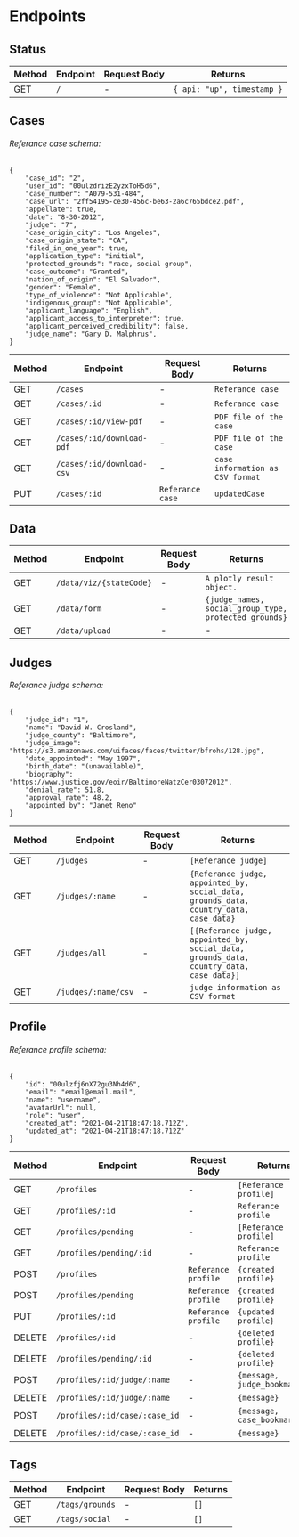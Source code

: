 # Endpoints

## Status

| Method | Endpoint | Request Body | Returns                    |
| ------ | -------- | ------------ | -------------------------- |
| GET    | `/`      | -            | `{ api: "up", timestamp }` |

## Cases

###### Referance case schema:

    {
        "case_id": "2",
        "user_id": "00ulzdrizE2yzxToH5d6",
        "case_number": "A079-531-484",
        "case_url": "2ff54195-ce30-456c-be63-2a6c765bdce2.pdf",
        "appellate": true,
        "date": "8-30-2012",
        "judge": "7",
        "case_origin_city": "Los Angeles",
        "case_origin_state": "CA",
        "filed_in_one_year": true,
        "application_type": "initial",
        "protected_grounds": "race, social group",
        "case_outcome": "Granted",
        "nation_of_origin": "El Salvador",
        "gender": "Female",
        "type_of_violence": "Not Applicable",
        "indigenous_group": "Not Applicable",
        "applicant_language": "English",
        "applicant_access_to_interpreter": true,
        "applicant_perceived_credibility": false,
        "judge_name": "Gary D. Malphrus",
    }

| Method | Endpoint                  | Request Body     | Returns                          |
| ------ | ------------------------- | ---------------- | -------------------------------- |
| GET    | `/cases`                  | -                | `Referance case`                 |
| GET    | `/cases/:id`              | -                | `Referance case`                 |
| GET    | `/cases/:id/view-pdf`     | -                | `PDF file of the case`           |
| GET    | `/cases/:id/download-pdf` | -                | `PDF file of the case`           |
| GET    | `/cases/:id/download-csv` | -                | `case information as CSV format` |
| PUT    | `/cases/:id`              | `Referance case` | `updatedCase`                    |

## Data

| Method | Endpoint                | Request Body | Returns                                               |
| ------ | ----------------------- | ------------ | ----------------------------------------------------- |
| GET    | `/data/viz/{stateCode}` | -            | `A plotly result object.`                             |
| GET    | `/data/form`            | -            | `{judge_names, social_group_type, protected_grounds}` |
| GET    | `/data/upload`          | -            | -                                                     |

## Judges

###### Referance judge schema:

    {
        "judge_id": "1",
        "name": "David W. Crosland",
        "judge_county": "Baltimore",
        "judge_image": "https://s3.amazonaws.com/uifaces/faces/twitter/bfrohs/128.jpg",
        "date_appointed": "May 1997",
        "birth_date": "(unavailable)",
        "biography": "https://www.justice.gov/eoir/BaltimoreNatzCer03072012",
        "denial_rate": 51.8,
        "approval_rate": 48.2,
        "appointed_by": "Janet Reno"
    }

| Method | Endpoint            | Request Body | Returns                                                                                 |
| ------ | ------------------- | ------------ | --------------------------------------------------------------------------------------- |
| GET    | `/judges`           | -            | `[Referance judge]`                                                                     |
| GET    | `/judges/:name`     | -            | `{Referance judge, appointed_by, social_data, grounds_data, country_data, case_data}`   |
| GET    | `/judges/all`       | -            | `[{Referance judge, appointed_by, social_data, grounds_data, country_data, case_data}]` |
| GET    | `/judges/:name/csv` | -            | `judge information as CSV format`                                                       |

## Profile

###### Referance profile schema:

    {
        "id": "00ulzfj6nX72gu3Nh4d6",
        "email": "email@email.mail",
        "name": "username",
        "avatarUrl": null,
        "role": "user",
        "created_at": "2021-04-21T18:47:18.712Z",
        "updated_at": "2021-04-21T18:47:18.712Z"
    }

| Method | Endpoint                      | Request Body        | Returns                      |
| ------ | ----------------------------- | ------------------- | ---------------------------- |
| GET    | `/profiles`                   | -                   | `[Referance profile]`        |
| GET    | `/profiles/:id`               | -                   | `Referance profile`          |
| GET    | `/profiles/pending`           | -                   | `[Referance profile]`        |
| GET    | `/profiles/pending/:id`       | -                   | `Referance profile`          |
| POST   | `/profiles`                   | `Referance profile` | `{created profile}`          |
| POST   | `/profiles/pending`           | `Referance profile` | `{created profile}`          |
| PUT    | `/profiles/:id`               | `Referance profile` | `{updated profile}`          |
| DELETE | `/profiles/:id`               | -                   | `{deleted profile}`          |
| DELETE | `/profiles/pending/:id`       | -                   | `{deleted profile}`          |
| POST   | `/profiles/:id/judge/:name`   | -                   | `{message, judge_bookmarks}` |
| DELETE | `/profiles/:id/judge/:name`   | -                   | `{message}`                  |
| POST   | `/profiles/:id/case/:case_id` | -                   | `{message, case_bookmarks}`  |
| DELETE | `/profiles/:id/case/:case_id` | -                   | `{message}`                  |

## Tags

| Method | Endpoint        | Request Body | Returns |
| ------ | --------------- | ------------ | ------- |
| GET    | `/tags/grounds` | -            | `[]`    |
| GET    | `/tags/social`  | -            | `[]`    |

<!-- ## NewCase

###### Referance newcase schema:

    {
        "primary_key": "150",
        "user_id": "00ulzdrizE2yzxToH5d6",
        "case_id": "A094-216-526",
        "initial_or_appellate": false,
        "hearing_date": "",
        "judge": "3",
        "case_origin": "",
        "case_filed_within_one_year": true,
        "application_type": "initial",
        "protected_ground": "Not Applicable",
        "case_outcome": "",
        "nation_of_origin": "Mexico",
        "applicant_gender": "Male",
        "type_of_violence_experienced": "Not Applicable",
        "applicant_indigenous_group": "Not Applicable",
        "applicant_language": "Spanish",
        "applicant_access_to_interpreter": true,
        "applicant_perceived_credibility": false
    }

| Method | Endpoint           | Request Body        | Returns               |
| ------ | ------------------ | ------------------- | --------------------- |
| GET    | `/newcase`         | -                   | `[referance newcase]` |
| POST   | `/newcase`         | `Referance newcase` | `{created_case}`      |
| POST   | `/newcase/approve` | `{id}`              | `{approved_case}`     |
| DELETE | `/newcase/:id`     | -                   | `{message}`           | -->
